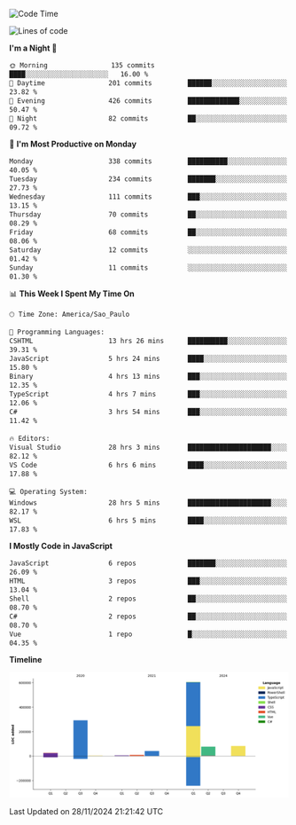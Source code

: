 <!--START_SECTION:waka-->
![Code Time](http://img.shields.io/badge/Code%20Time-2%2C921%20hrs%2026%20mins-blue)

![Lines of code](https://img.shields.io/badge/From%20Hello%20World%20I%27ve%20Written-1.1%20million%20lines%20of%20code-blue)

**I'm a Night 🦉** 

```text
🌞 Morning                135 commits         ████░░░░░░░░░░░░░░░░░░░░░   16.00 % 
🌆 Daytime                201 commits         ██████░░░░░░░░░░░░░░░░░░░   23.82 % 
🌃 Evening                426 commits         █████████████░░░░░░░░░░░░   50.47 % 
🌙 Night                  82 commits          ██░░░░░░░░░░░░░░░░░░░░░░░   09.72 % 
```
📅 **I'm Most Productive on Monday** 

```text
Monday                   338 commits         ██████████░░░░░░░░░░░░░░░   40.05 % 
Tuesday                  234 commits         ███████░░░░░░░░░░░░░░░░░░   27.73 % 
Wednesday                111 commits         ███░░░░░░░░░░░░░░░░░░░░░░   13.15 % 
Thursday                 70 commits          ██░░░░░░░░░░░░░░░░░░░░░░░   08.29 % 
Friday                   68 commits          ██░░░░░░░░░░░░░░░░░░░░░░░   08.06 % 
Saturday                 12 commits          ░░░░░░░░░░░░░░░░░░░░░░░░░   01.42 % 
Sunday                   11 commits          ░░░░░░░░░░░░░░░░░░░░░░░░░   01.30 % 
```


📊 **This Week I Spent My Time On** 

```text
🕑︎ Time Zone: America/Sao_Paulo

💬 Programming Languages: 
CSHTML                   13 hrs 26 mins      ██████████░░░░░░░░░░░░░░░   39.31 % 
JavaScript               5 hrs 24 mins       ████░░░░░░░░░░░░░░░░░░░░░   15.80 % 
Binary                   4 hrs 13 mins       ███░░░░░░░░░░░░░░░░░░░░░░   12.35 % 
TypeScript               4 hrs 7 mins        ███░░░░░░░░░░░░░░░░░░░░░░   12.06 % 
C#                       3 hrs 54 mins       ███░░░░░░░░░░░░░░░░░░░░░░   11.42 % 

🔥 Editors: 
Visual Studio            28 hrs 3 mins       █████████████████████░░░░   82.12 % 
VS Code                  6 hrs 6 mins        ████░░░░░░░░░░░░░░░░░░░░░   17.88 % 

💻 Operating System: 
Windows                  28 hrs 5 mins       █████████████████████░░░░   82.17 % 
WSL                      6 hrs 5 mins        ████░░░░░░░░░░░░░░░░░░░░░   17.83 % 
```

**I Mostly Code in JavaScript** 

```text
JavaScript               6 repos             ███████░░░░░░░░░░░░░░░░░░   26.09 % 
HTML                     3 repos             ███░░░░░░░░░░░░░░░░░░░░░░   13.04 % 
Shell                    2 repos             ██░░░░░░░░░░░░░░░░░░░░░░░   08.70 % 
C#                       2 repos             ██░░░░░░░░░░░░░░░░░░░░░░░   08.70 % 
Vue                      1 repo              █░░░░░░░░░░░░░░░░░░░░░░░░   04.35 % 
```



**Timeline**

![Lines of Code chart](https://raw.githubusercontent.com/jonhoffmam/jonhoffmam/master/assets/bar_graph.png)


 Last Updated on 28/11/2024 21:21:42 UTC
<!--END_SECTION:waka-->
